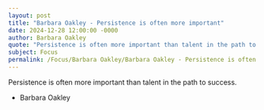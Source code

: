 ```yaml
---
layout: post
title: "Barbara Oakley - Persistence is often more important"
date: 2024-12-28 12:00:00 -0000
author: Barbara Oakley
quote: "Persistence is often more important than talent in the path to success."
subject: Focus
permalink: /Focus/Barbara Oakley/Barbara Oakley - Persistence is often more important
---
```


Persistence is often more important than talent in the path to success.

- Barbara Oakley
